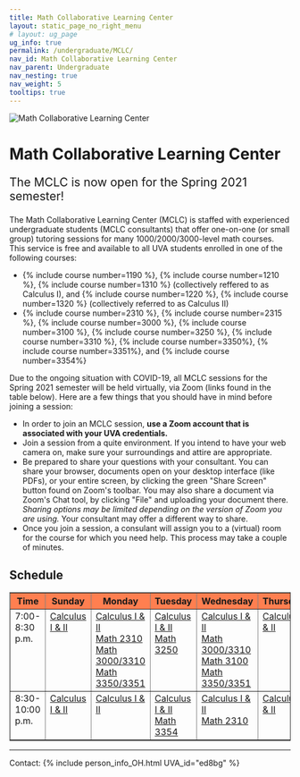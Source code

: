 ```yaml
---
title: Math Collaborative Learning Center
layout: static_page_no_right_menu
# layout: ug_page
ug_info: true
permalink: /undergraduate/MCLC/
nav_id: Math Collaborative Learning Center
nav_parent: Undergraduate
nav_nesting: true
nav_weight: 5
tooltips: true
---
```


<img src="{{site.url}}/undergraduate/MCLC/MCLC_logo.png" style="max-width:70%;max-height:350px;height:auto;width:auto;" alt="Math Collaborative Learning Center">

<h1 class="mb-4">Math Collaborative Learning Center</h1>

<!-- <p style="font-size:150%;color:Red;"> The last day of operation for the Fall 2020 semester is Monday, November 23 </p> -->
<!--<p style="font-size:150%;"> The MCLC will resume its operation for the Spring 2021 semester starting Monday, February 8 </p>-->
<p style="font-size:150%;"> The MCLC is now open for the Spring 2021 semester! </p>

The Math Collaborative Learning Center (MCLC) is staffed with experienced undergraduate students (MCLC consultants) that offer one-on-one (or small group) tutoring sessions for many 1000/2000/3000-level math courses. This service is free and available to all UVA students enrolled in one of the following courses: <br>
<ul>
 <li> {% include course number=1190 %}, {% include course number=1210 %}, {% include course number=1310 %} (collectively reffered to as Calculus I), and {% include course number=1220 %}, {% include course number=1320 %} (collectively referred to as Calculus II) </li>
 <li>{% include course number=2310 %}, {% include course number=2315 %}, {% include course number=3000 %}, {% include course number=3100 %}, {% include course number=3250 %}, {% include course number=3310 %}, {% include course number=3350%}, {% include course number=3351%}, and {% include course number=3354%} </li>
</ul>

Due to the ongoing situation with COVID-19, all MCLC sessions for the Spring 2021 semester will be held virtually, via Zoom (links found in the table below). Here are a few things that you should have in mind before joining a session:
<ul>
 <li> In order to join an MCLC session, <b> use a Zoom account that is associated with your UVA credentials. </b> </li>
 <li> Join a session from a quite environment. If you intend to have your web camera on, make sure your surroundings and attire are appropriate.</li>
 <li> Be prepared to share your questions with your consultant. You can share your browser, documents open on your desktop interface (like PDFs), or your entire screen, by clicking the green "Share Screen" button found on Zoom's toolbar. You may also share a document via Zoom's Chat tool, by clicking "File" and uploading your document there. <em> Sharing options may be limited depending on the version of Zoom you are using.</em> Your consultant may offer a different way to share.</li>
 <li> Once you join a session, a consulant will assign you to a (virtual) room for the course for which you need help. This process may take a couple of minutes.</li>
</ul>

<h2 class="mb-4 mt-4">Schedule</h2>

<table width="100%" border="1" cellspacing="2" cellpadding="2">
 <thead style="background-color:coral;">
    <tr>
    <th><b>Time</b></th>
    <th><b>Sunday</b><br></th>
    <th><b>Monday</b><br></th>
    <th><b>Tuesday</b><br>
    </th>
    <th><b>Wednesday</b><br>
    </th>
    <th><b>Thursday</b><br>
    </th>
    </tr>
  </thead> 
  <tbody>    
    <tr>
    <td valign="top">7:00-8:30 p.m.<br>
    </td>
    <td valign="top">
        <a href="https://virginia.zoom.us/j/93926417928?pwd=ZXVFd3pZbENmekFsY0pYNzUwdnJCdz09">Calculus I &amp; II </a><br> <!--S-->
      <!--  <a href="https://virginia.zoom.us/j/97495239196?pwd=dkhQTnRMb1BzWWRGdGVhRHhoenVHUT09">Math 3350/3351</a> -->
    </td>
    <td valign="top">
       <a href="https://virginia.zoom.us/j/98598946349?pwd=ZTRzZFNRbnI4bFNPMUtvcnBlOHU0Zz09">Calculus I &amp; II</a><br> <!--M-->
       <a href="https://virginia.zoom.us/j/98598946349?pwd=ZTRzZFNRbnI4bFNPMUtvcnBlOHU0Zz09">Math 2310</a> <br>
       <a href="https://virginia.zoom.us/j/98598946349?pwd=ZTRzZFNRbnI4bFNPMUtvcnBlOHU0Zz09">Math 3000/3310</a> <br>
       <a href="https://virginia.zoom.us/j/98598946349?pwd=ZTRzZFNRbnI4bFNPMUtvcnBlOHU0Zz09">Math 3350/3351</a> 
    </td>
   <td valign="top"> 
        <a href="https://virginia.zoom.us/j/93382182796?pwd=dkd1R3N5ek1RV1NOL21EUVIwcTNwZz09">Calculus I &amp; II</a><br> <!--T-->
        <!-- <a href="https://virginia.zoom.us/j/93382182796?pwd=dkd1R3N5ek1RV1NOL21EUVIwcTNwZz09">Math 2310/2315</a><br> -->
        <a href="https://virginia.zoom.us/j/93382182796?pwd=dkd1R3N5ek1RV1NOL21EUVIwcTNwZz09">Math 3250</a><br> 
    </td>
   <td valign="top">
        <a href="https://virginia.zoom.us/j/96577182881?pwd=bVdadi9IdzBPYUpDemlxRW8xaXRaQT09">Calculus I &amp; II </a><br> <!--W-->
        <a href="https://virginia.zoom.us/j/96577182881?pwd=bVdadi9IdzBPYUpDemlxRW8xaXRaQT09">Math 3000/3310</a><br> 
        <a href="https://virginia.zoom.us/j/96577182881?pwd=bVdadi9IdzBPYUpDemlxRW8xaXRaQT09">Math 3100</a><br> 
        <a href="https://virginia.zoom.us/j/96577182881?pwd=bVdadi9IdzBPYUpDemlxRW8xaXRaQT09">Math 3350/3351</a><br> 
    </td>
    <td valign="top">
        <a href="https://virginia.zoom.us/j/99985774187?pwd=a1hpVkFLcStmMHVUc2kwbGdrMFh3dz09">Calculus I &amp; II </a><br> <!--Th-->
      <!-- <a href="https://virginia.zoom.us/j/99985774187?pwd=a1hpVkFLcStmMHVUc2kwbGdrMFh3dz09">Math 2310/2315</a><br> -->
    </td>
   </tr> 
   <tr>
    <td valign="top">8:30-10:00 p.m.<br>
    </td>
    <td valign="top">
        <a href="https://virginia.zoom.us/j/93926417928?pwd=ZXVFd3pZbENmekFsY0pYNzUwdnJCdz09">Calculus I &amp; II</a><br> <!--S-->
    </td>
    <td valign="top">
        <a href="https://virginia.zoom.us/j/98598946349?pwd=ZTRzZFNRbnI4bFNPMUtvcnBlOHU0Zz09">Calculus I &amp; II</a> <!--M-->
    </td>
    <td valign="top">
        <a href="https://virginia.zoom.us/j/93382182796?pwd=dkd1R3N5ek1RV1NOL21EUVIwcTNwZz09">Calculus I &amp; II</a><br> <!--T-->
        <a href="https://virginia.zoom.us/j/93382182796?pwd=dkd1R3N5ek1RV1NOL21EUVIwcTNwZz09">Math 3354</a> 
    </td>
    <td valign="top">
      <a href="https://virginia.zoom.us/j/96577182881?pwd=bVdadi9IdzBPYUpDemlxRW8xaXRaQT09">Calculus I &amp; II</a><br> <!--W-->
      <a href="https://virginia.zoom.us/j/96577182881?pwd=bVdadi9IdzBPYUpDemlxRW8xaXRaQT09">Math 2310</a> 
    </td>
    <td valign="top">
      <a href="https://virginia.zoom.us/j/99985774187?pwd=a1hpVkFLcStmMHVUc2kwbGdrMFh3dz09">Calculus I &amp; II </a> <!--Th-->
    </td>
    </tr>
 </tbody>
</table>



---

Contact: {% include person_info_OH.html UVA_id="ed8bg" %}
